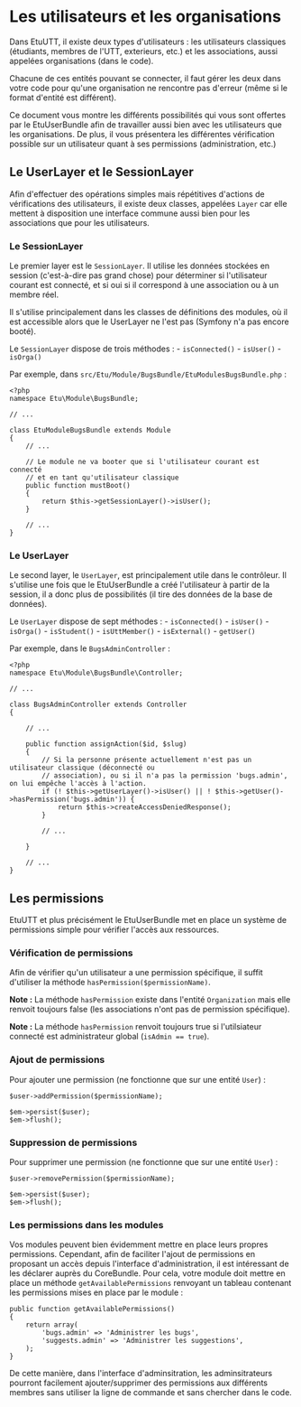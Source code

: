 
Les utilisateurs et les organisations
=====================================

Dans EtuUTT, il existe deux types d'utilisateurs : les utilisateurs classiques
(étudiants, membres de l'UTT, exterieurs, etc.) et les associations, aussi
appelées organisations (dans le code).

Chacune de ces entités pouvant se connecter, il faut gérer les deux dans votre
code pour qu'une organisation ne rencontre pas d'erreur (même si le format d'entité
est différent).

Ce document vous montre les différents possibilités qui vous sont offertes par le
EtuUserBundle afin de travailler aussi bien avec les utilisateurs que les organisations.
De plus, il vous présentera les différentes vérification possible sur un utilisateur
quant à ses permissions (administration, etc.)

Le UserLayer et le SessionLayer
-------------------------------

Afin d'effectuer des opérations simples mais répétitives d'actions de vérifications
des utilisateurs, il existe deux classes, appelées `Layer` car elle mettent à
disposition une interface commune aussi bien pour les associations que pour les
utilisateurs.

### Le SessionLayer

Le premier layer est le `SessionLayer`. Il utilise les données stockées en session
(c'est-à-dire pas grand chose) pour déterminer si l'utilisateur courant est connecté,
et si oui si il correspond à une association ou à un membre réel.

Il s'utilise principalement dans les classes de définitions des modules, où il est
accessible alors que le UserLayer ne l'est pas (Symfony n'a pas encore booté).

Le `SessionLayer` dispose de trois méthodes :
	- `isConnected()`
	- `isUser()`
	- `isOrga()`

Par exemple, dans `src/Etu/Module/BugsBundle/EtuModulesBugsBundle.php` :

	<?php
	namespace Etu\Module\BugsBundle;

	// ...

	class EtuModuleBugsBundle extends Module
    {
		// ...

		// Le module ne va booter que si l'utilisateur courant est connecté
		// et en tant qu'utilisateur classique
    	public function mustBoot()
    	{
    		return $this->getSessionLayer()->isUser();
    	}

		// ...
    }

### Le UserLayer

Le second layer, le `UserLayer`, est principalement utile dans le contrôleur.
Il s'utilise une fois que le EtuUserBundle a créé l'utilisateur à partir de la session,
il a donc plus de possibilités (il tire des données de la base de données).

Le `UserLayer` dispose de sept méthodes :
	- `isConnected()`
	- `isUser()`
	- `isOrga()`
	- `isStudent()`
	- `isUttMember()`
	- `isExternal()`
	- `getUser()`

Par exemple, dans le `BugsAdminController` :

	<?php
	namespace Etu\Module\BugsBundle\Controller;

	// ...

	class BugsAdminController extends Controller
	{

		// ...

		public function assignAction($id, $slug)
		{
			// Si la personne présente actuellement n'est pas un utilisateur classique (déconnecté ou
			// association), ou si il n'a pas la permission 'bugs.admin', on lui empêche l'accès à l'action.
			if (! $this->getUserLayer()->isUser() || ! $this->getUser()->hasPermission('bugs.admin')) {
				return $this->createAccessDeniedResponse();
			}

			// ...

		}

		// ...
	}


Les permissions
---------------

EtuUTT et plus précisément le EtuUserBundle met en place un système de permissions simple
pour vérifier l'accès aux ressources.

### Vérification de permissions

Afin de vérifier qu'un utilisateur a une permission spécifique, il suffit d'utiliser la méthode
`hasPermission($permissionName)`.

**Note :** La méthode `hasPermission` existe dans l'entité `Organization` mais elle renvoit
toujours false (les associations n'ont pas de permission spécifique).

**Note :** La méthode `hasPermission` renvoit toujours true si l'utilsiateur connecté est
administrateur global (`isAdmin == true`).

### Ajout de permissions

Pour ajouter une permission (ne fonctionne que sur une entité `User`) :

	$user->addPermission($permissionName);

	$em->persist($user);
	$em->flush();

### Suppression de permissions

Pour supprimer une permission (ne fonctionne que sur une entité `User`) :

	$user->removePermission($permissionName);

	$em->persist($user);
	$em->flush();

### Les permissions dans les modules

Vos modules peuvent bien évidemment mettre en place leurs propres permissions.
Cependant, afin de faciliter l'ajout de permissions en proposant un accès depuis
l'interface d'administration, il est intéressant de les déclarer auprès du
CoreBundle. Pour cela, votre module doit mettre en place un méthode
`getAvailablePermissions` renvoyant un tableau contenant les permissions
mises en place par le module :

	public function getAvailablePermissions()
	{
		return array(
			'bugs.admin' => 'Administrer les bugs',
			'suggests.admin' => 'Administrer les suggestions',
		);
	}

De cette manière, dans l'interface d'adminsitration, les adminsitrateurs pourront
facilement ajouter/supprimer des permissions aux différents membres sans utiliser
la ligne de commande et sans chercher dans le code.
